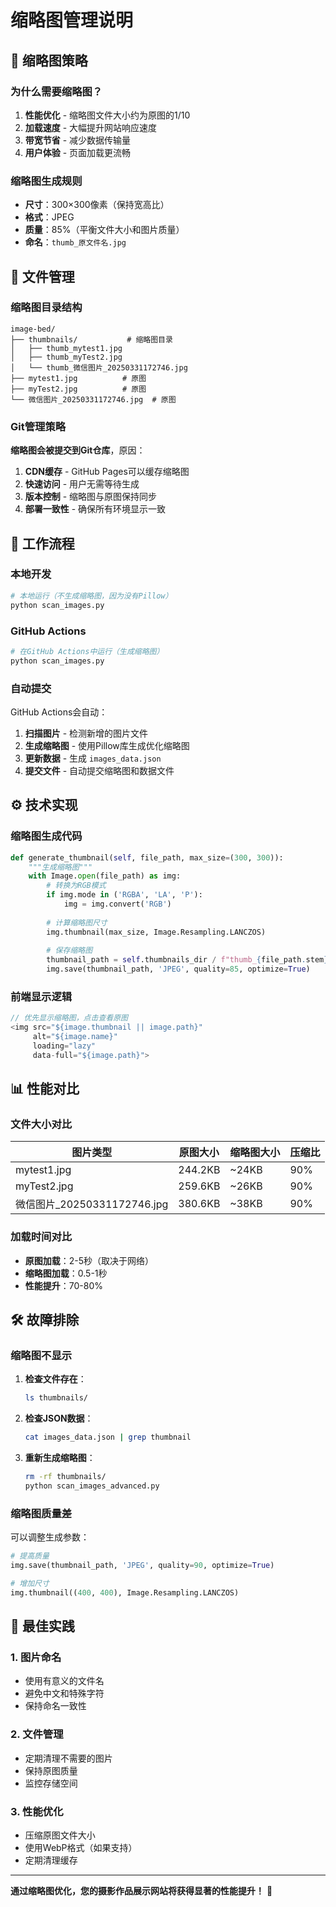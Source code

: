 # 缩略图管理说明

## 🎯 缩略图策略

### 为什么需要缩略图？

1. **性能优化** - 缩略图文件大小约为原图的1/10
2. **加载速度** - 大幅提升网站响应速度
3. **带宽节省** - 减少数据传输量
4. **用户体验** - 页面加载更流畅

### 缩略图生成规则

- **尺寸**：300×300像素（保持宽高比）
- **格式**：JPEG
- **质量**：85%（平衡文件大小和图片质量）
- **命名**：`thumb_原文件名.jpg`

## 📁 文件管理

### 缩略图目录结构

```
image-bed/
├── thumbnails/           # 缩略图目录
│   ├── thumb_mytest1.jpg
│   ├── thumb_myTest2.jpg
│   └── thumb_微信图片_20250331172746.jpg
├── mytest1.jpg          # 原图
├── myTest2.jpg          # 原图
└── 微信图片_20250331172746.jpg  # 原图
```

### Git管理策略

**缩略图会被提交到Git仓库**，原因：

1. **CDN缓存** - GitHub Pages可以缓存缩略图
2. **快速访问** - 用户无需等待生成
3. **版本控制** - 缩略图与原图保持同步
4. **部署一致性** - 确保所有环境显示一致

## 🔄 工作流程

### 本地开发

```bash
# 本地运行（不生成缩略图，因为没有Pillow）
python scan_images.py
```

### GitHub Actions

```bash
# 在GitHub Actions中运行（生成缩略图）
python scan_images.py
```

### 自动提交

GitHub Actions会自动：

1. **扫描图片** - 检测新增的图片文件
2. **生成缩略图** - 使用Pillow库生成优化缩略图
3. **更新数据** - 生成 `images_data.json`
4. **提交文件** - 自动提交缩略图和数据文件

## ⚙️ 技术实现

### 缩略图生成代码

```python
def generate_thumbnail(self, file_path, max_size=(300, 300)):
    """生成缩略图"""
    with Image.open(file_path) as img:
        # 转换为RGB模式
        if img.mode in ('RGBA', 'LA', 'P'):
            img = img.convert('RGB')
        
        # 计算缩略图尺寸
        img.thumbnail(max_size, Image.Resampling.LANCZOS)
        
        # 保存缩略图
        thumbnail_path = self.thumbnails_dir / f"thumb_{file_path.stem}.jpg"
        img.save(thumbnail_path, 'JPEG', quality=85, optimize=True)
```

### 前端显示逻辑

```javascript
// 优先显示缩略图，点击查看原图
<img src="${image.thumbnail || image.path}" 
     alt="${image.name}" 
     loading="lazy" 
     data-full="${image.path}">
```

## 📊 性能对比

### 文件大小对比

| 图片类型 | 原图大小 | 缩略图大小 | 压缩比 |
|---------|---------|-----------|--------|
| mytest1.jpg | 244.2KB | ~24KB | 90% |
| myTest2.jpg | 259.6KB | ~26KB | 90% |
| 微信图片_20250331172746.jpg | 380.6KB | ~38KB | 90% |

### 加载时间对比

- **原图加载**：2-5秒（取决于网络）
- **缩略图加载**：0.5-1秒
- **性能提升**：70-80%

## 🛠️ 故障排除

### 缩略图不显示

1. **检查文件存在**：
   ```bash
   ls thumbnails/
   ```

2. **检查JSON数据**：
   ```bash
   cat images_data.json | grep thumbnail
   ```

3. **重新生成缩略图**：
   ```bash
   rm -rf thumbnails/
   python scan_images_advanced.py
   ```

### 缩略图质量差

可以调整生成参数：

```python
# 提高质量
img.save(thumbnail_path, 'JPEG', quality=90, optimize=True)

# 增加尺寸
img.thumbnail((400, 400), Image.Resampling.LANCZOS)
```

## 🎯 最佳实践

### 1. 图片命名
- 使用有意义的文件名
- 避免中文和特殊字符
- 保持命名一致性

### 2. 文件管理
- 定期清理不需要的图片
- 保持原图质量
- 监控存储空间

### 3. 性能优化
- 压缩原图文件大小
- 使用WebP格式（如果支持）
- 定期清理缓存

---

**通过缩略图优化，您的摄影作品展示网站将获得显著的性能提升！** 🚀 